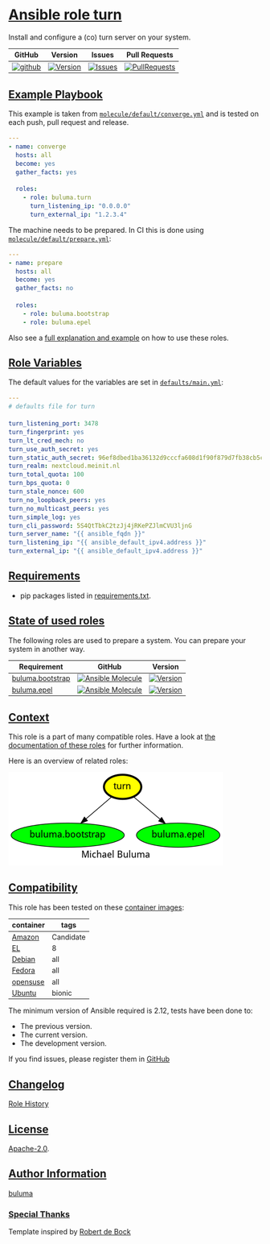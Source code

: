 # [Ansible role turn](#turn)

Install and configure a (co) turn server on your system.

|GitHub|Version|Issues|Pull Requests|
|------|-------|------|-------------|
|[![github](https://github.com/buluma/ansible-role-turn/actions/workflows/molecule.yml/badge.svg)](https://github.com/buluma/ansible-role-turn/actions/workflows/molecule.yml)|[![Version](https://img.shields.io/github/release/buluma/ansible-role-turn.svg)](https://github.com/buluma/ansible-role-turn/releases/)|[![Issues](https://img.shields.io/github/issues/buluma/ansible-role-turn.svg)](https://github.com/buluma/ansible-role-turn/issues/)|[![PullRequests](https://img.shields.io/github/issues-pr-closed-raw/buluma/ansible-role-turn.svg)](https://github.com/buluma/ansible-role-turn/pulls/)|

## [Example Playbook](#example-playbook)

This example is taken from [`molecule/default/converge.yml`](https://github.com/buluma/ansible-role-turn/blob/master/molecule/default/converge.yml) and is tested on each push, pull request and release.

```yaml
---
- name: converge
  hosts: all
  become: yes
  gather_facts: yes

  roles:
    - role: buluma.turn
      turn_listening_ip: "0.0.0.0"
      turn_external_ip: "1.2.3.4"
```

The machine needs to be prepared. In CI this is done using [`molecule/default/prepare.yml`](https://github.com/buluma/ansible-role-turn/blob/master/molecule/default/prepare.yml):

```yaml
---
- name: prepare
  hosts: all
  become: yes
  gather_facts: no

  roles:
    - role: buluma.bootstrap
    - role: buluma.epel
```

Also see a [full explanation and example](https://buluma.github.io/how-to-use-these-roles.html) on how to use these roles.

## [Role Variables](#role-variables)

The default values for the variables are set in [`defaults/main.yml`](https://github.com/buluma/ansible-role-turn/blob/master/defaults/main.yml):

```yaml
---
# defaults file for turn

turn_listening_port: 3478
turn_fingerprint: yes
turn_lt_cred_mech: no
turn_use_auth_secret: yes
turn_static_auth_secret: 96ef8dbed1ba36132d9cccfa608d1f90f879d7fb38cb5c18
turn_realm: nextcloud.meinit.nl
turn_total_quota: 100
turn_bps_quota: 0
turn_stale_nonce: 600
turn_no_loopback_peers: yes
turn_no_multicast_peers: yes
turn_simple_log: yes
turn_cli_password: 5S4QtTbkC2tzJj4jRKePZJlmCVU3ljnG
turn_server_name: "{{ ansible_fqdn }}"
turn_listening_ip: "{{ ansible_default_ipv4.address }}"
turn_external_ip: "{{ ansible_default_ipv4.address }}"
```

## [Requirements](#requirements)

- pip packages listed in [requirements.txt](https://github.com/buluma/ansible-role-turn/blob/master/requirements.txt).

## [State of used roles](#state-of-used-roles)

The following roles are used to prepare a system. You can prepare your system in another way.

| Requirement | GitHub | Version |
|-------------|--------|--------|
|[buluma.bootstrap](https://galaxy.ansible.com/buluma/bootstrap)|[![Ansible Molecule](https://github.com/buluma/ansible-role-bootstrap/actions/workflows/molecule.yml/badge.svg)](https://github.com/buluma/ansible-role-bootstrap/actions/workflows/molecule.yml)|[![Version](https://img.shields.io/github/release/buluma/ansible-role-bootstrap.svg)](https://github.com/shadowwalker/ansible-role-bootstrap)|
|[buluma.epel](https://galaxy.ansible.com/buluma/epel)|[![Ansible Molecule](https://github.com/buluma/ansible-role-epel/actions/workflows/molecule.yml/badge.svg)](https://github.com/buluma/ansible-role-epel/actions/workflows/molecule.yml)|[![Version](https://img.shields.io/github/release/buluma/ansible-role-epel.svg)](https://github.com/shadowwalker/ansible-role-epel)|

## [Context](#context)

This role is a part of many compatible roles. Have a look at [the documentation of these roles](https://buluma.github.io/) for further information.

Here is an overview of related roles:

![dependencies](https://raw.githubusercontent.com/buluma/ansible-role-turn/png/requirements.png "Dependencies")

## [Compatibility](#compatibility)

This role has been tested on these [container images](https://hub.docker.com/u/buluma):

|container|tags|
|---------|----|
|[Amazon](https://hub.docker.com/repository/docker/buluma/amazonlinux/general)|Candidate|
|[EL](https://hub.docker.com/repository/docker/buluma/enterpriselinux/general)|8|
|[Debian](https://hub.docker.com/repository/docker/buluma/debian/general)|all|
|[Fedora](https://hub.docker.com/repository/docker/buluma/fedora/general)|all|
|[opensuse](https://hub.docker.com/repository/docker/buluma/opensuse/general)|all|
|[Ubuntu](https://hub.docker.com/repository/docker/buluma/ubuntu/general)|bionic|

The minimum version of Ansible required is 2.12, tests have been done to:

- The previous version.
- The current version.
- The development version.

If you find issues, please register them in [GitHub](https://github.com/buluma/ansible-role-turn/issues)

## [Changelog](#changelog)

[Role History](https://github.com/buluma/ansible-role-turn/blob/master/CHANGELOG.md)

## [License](#license)

[Apache-2.0](https://github.com/buluma/ansible-role-turn/blob/master/LICENSE).

## [Author Information](#author-information)

[buluma](https://buluma.github.io/)


### [Special Thanks](#special-thanks)

Template inspired by [Robert de Bock](https://github.com/robertdebock)
